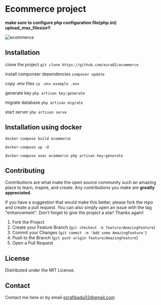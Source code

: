 # Ecommerce project

**make sure to configure php configuration file(php.ini) upload_max_filesize!!**

![ecommerce](https://user-images.githubusercontent.com/78965149/183610848-2dce1449-40a4-41f0-8acd-ed3a8ca60550.png)

## Installation

clone the project `git clone https://github.com/ezra02/ecommerce`

install componser dependencies `composer update`

copy .env files `cp .env.example .env`

generate key `php artisan key:generate`

migrate database `php artisan migrate`

start server `php artisan serve`

## Installation using docker

`docker-compose build ecommerce`

`docker-compose up -d`

`docker-compose exec ecommerce php artisan key:generate`

## Contributing

Contributions are what make the open source community such an amazing place to learn, inspire, and create. Any contributions you make are **greatly appreciated**.

If you have a suggestion that would make this better, please fork the repo and create a pull request. You can also simply open an issue with the tag "enhancement".
Don't forget to give the project a star! Thanks again!

1. Fork the Project
2. Create your Feature Branch (`git checkout -b feature/AmazingFeature`)
3. Commit your Changes (`git commit -m 'Add some AmazingFeature'`)
4. Push to the Branch (`git push origin feature/AmazingFeature`)
5. Open a Pull Request

<!-- LICENSE -->
## License

Distributed under the MIT License.

<!-- CONTACT -->
## Contact
Contact me here or by email ezrafikadu02@gmail.com

